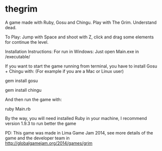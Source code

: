 thegrim
=======

A game made with Ruby, Gosu and Chingu. Play with The Grim. Understand dead.

To Play: Jump with Space and shoot with Z, click and drag some elements for continue the level.

Installation Instructions: 
For run in Windows: Just open Main.exe in /executable/

If you want to start the game running from terminal, you have to install Gosu + Chingu with: (For example if you are a Mac or Linux user)

gem install gosu 

gem install chingu

And then run the game with:

ruby Main.rb

By the way, you will need installed Ruby in your machine, I recommend version 1.9.3 to run better the game

PD: This game was made in Lima Game Jam 2014, see more details of the game and the developer team in http://globalgamejam.org/2014/games/grim
